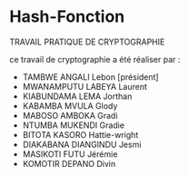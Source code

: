 # Hash-Fonction

TRAVAIL PRATIQUE DE CRYPTOGRAPHIE

ce travail de cryptographie a été réaliser par :

- TAMBWE ANGALI Lebon [président]
- MWANAMPUTU LABEYA Laurent
- KIABUNDAMA LEMA Jorthan
- KABAMBA MVULA Glody
- MABOSO AMBOKA Gradi
- NTUMBA MUKENDI Gradie
- BITOTA KASORO Hattie-wright
- DIAKABANA DIANGINDU Jesmi
- MASIKOTI FUTU Jérémie
- KOMOTIR DEPANO Divin